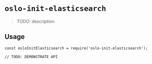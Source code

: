# `oslo-init-elasticsearch`

> TODO: description

## Usage

```
const osloInitElasticsearch = require('oslo-init-elasticsearch');

// TODO: DEMONSTRATE API
```
